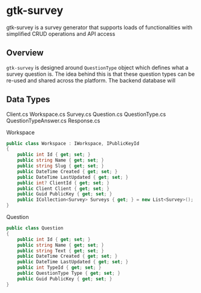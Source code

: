 # gtk-survey
gtk-survey is a survey generator that supports loads of functionalities with simplified CRUD operations and API access

## Overview
`gtk-survey` is designed around `QuestionType` object which defines what a survey question is.
The idea behind this is that these question types can be re-used and shared across the platform.
The backend database will 

## Data Types
Client.cs
Workspace.cs
Survey.cs
Question.cs
QuestionType.cs
QuestionTypeAnswer.cs
Response.cs

Workspace
```csharp
public class Workspace : IWorkspace, IPublicKeyId
{
    public int Id { get; set; }
    public string Name { get; set; }
    public string Slug { get; set; }
    public DateTime Created { get; set; }
    public DateTime LastUpdated { get; set; }
    public int? ClientId { get; set; }
    public Client Client { get; set; }
    public Guid PublicKey { get; set; }
    public ICollection<Survey> Surveys { get; } = new List<Survey>();
}
```

Question
```csharp
public class Question
{
    public int Id { get; set; }
    public string Name { get; set; }
    public string Text { get; set; }
    public DateTime Created { get; set; }
    public DateTime LastUpdated { get; set; }
    public int TypeId { get; set; }
    public QuestionType Type { get; set; }
    public Guid PublicKey { get; set; }
}
```